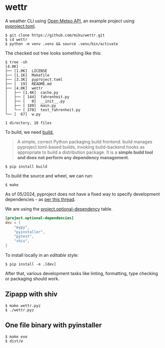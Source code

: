 # wettr

A weather CLI using [Open Meteo API](https://open-meteo.com/), an example
project using
[pyproject.toml](https://packaging.python.org/en/latest/guides/writing-pyproject-toml/#writing-pyproject-toml).

```
$ git clone https://github.com/miku/wettr.git
$ cd wettr
$ python -m venv .venv && source .venv/bin/activate
```

The checked out tree looks something like this:

```
$ tree -sh
[4.0K]  .
├── [1.0K]  LICENSE
├── [1.1K]  Makefile
├── [3.3K]  pyproject.toml
├── [  19]  README.md
├── [4.0K]  wettr
│   ├── [1.4K]  cache.py
│   ├── [ 144]  fahrenheit.py
│   ├── [   0]  __init__.py
│   ├── [ 189]  main.py
│   └── [ 370]  test_fahrenheit.py
└── [  67]  w.py

1 directory, 10 files
```

To build, we need [build](https://build.pypa.io/en/stable/),

> A simple, correct Python packaging build frontend. build manages
> pyproject.toml-based builds, invoking build-backend hooks as appropriate to
> build a distribution package. It is a **simple build tool and does not perform
> any dependency management**.

```
$ pip install build
```

To build the source and wheel, we can run:

```
$ make
```

As of 05/2024, pyproject does not have a fixed way to specify development
dependencies - as [per this thread](https://discuss.python.org/t/development-dependencies-in-pyproject-toml/26149).

We are using the [project.optional-dependency](https://setuptools.pypa.io/en/latest/userguide/dependency_management.html#optional-dependencies) table.

```toml
[project.optional-dependencies]
dev = [
    "mypy",
    "pyinstaller",
    "pytest",
    "shiv",
]
```

To install locally in an *editable* style:

```
$ pip install -e .[dev]
```

After that, various development tasks like linting, formatting, type checking
or packaging should work.

## Zipapp with shiv

```
$ make wettr.pyz
$ ./wettr.pyz
```

## One file binary with pyinstaller

```
$ make exe
$ dist/w
```
